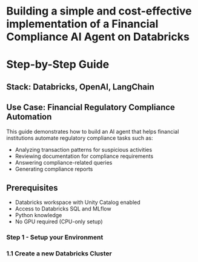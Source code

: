 # Building a simple and cost-effective implementation of a Financial Compliance AI Agent on Databricks

# Step-by-Step Guide

## Stack: Databricks, OpenAI, LangChain

## Use Case: Financial Regulatory Compliance Automation

This guide demonstrates how to build an AI agent that helps financial institutions automate regulatory compliance tasks such as:

- Analyzing transaction patterns for suspicious activities
- Reviewing documentation for compliance requirements
- Answering compliance-related queries
- Generating compliance reports

## Prerequisites

- Databricks workspace with Unity Catalog enabled
- Access to Databricks SQL and MLflow
- Python knowledge
- No GPU required (CPU-only setup)

### Step 1 - Setup your Environment

### 1.1 Create a new Databricks Cluster

